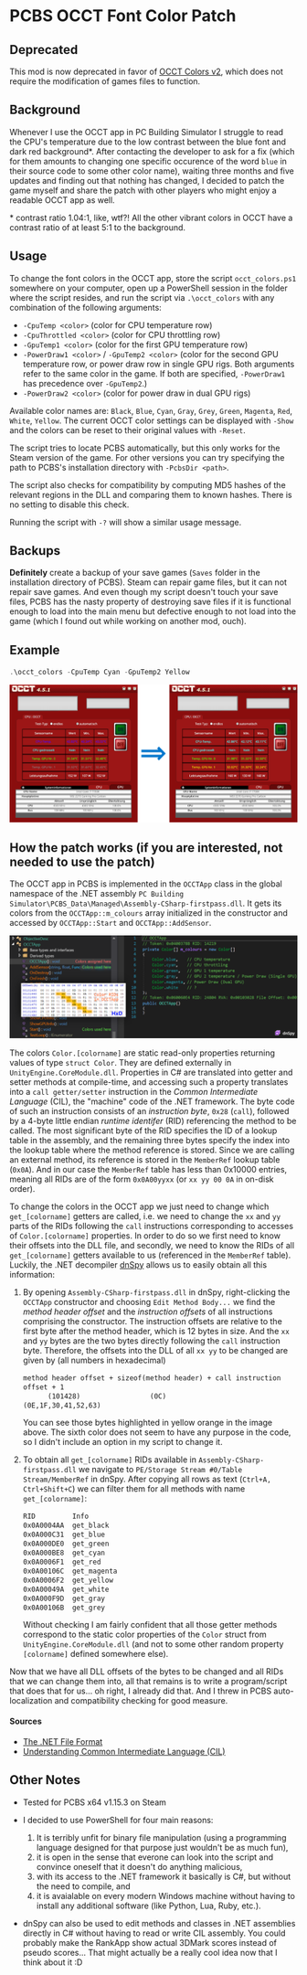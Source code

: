 PCBS OCCT Font Color Patch
===

## **Deprecated**
This mod is now deprecated in favor of [OCCT Colors v2](https://www.github.com/cubinator/occt-colors-v2), which does not require the modification of games files to function.

## **Background**
Whenever I use the OCCT app in PC Building Simulator I struggle to read the CPU's temperature due to the low contrast between the blue font and dark red background\*. After contacting the developer to ask for a fix (which for them amounts to changing one specific occurence of the word `blue` in their source code to some other color name), waiting three months and five updates and finding out that nothing has changed, I decided to patch the game myself and share the patch with other players who might enjoy a readable OCCT app as well.

\* contrast ratio 1.04:1, like, wtf?! All the other vibrant colors in OCCT have a contrast ratio of at least 5:1 to the background.

## **Usage**
To change the font colors in the OCCT app, store the script `occt_colors.ps1` somewhere on your computer, open up a PowerShell session in the folder where the script resides, and run the script via `.\occt_colors` with any combination of the following arguments:

- `-CpuTemp <color>` (color for CPU temperature row)
- `-CpuThrottled <color>` (color for CPU throttling row)
- `-GpuTemp1 <color>` (color for the first GPU temperature row)
- `-PowerDraw1 <color>` / `-GpuTemp2 <color>` (color for the second GPU temperature row, or power draw row in single GPU rigs. Both arguments refer to the same color in the game. If both are specified, `-PowerDraw1` has precedence over `-GpuTemp2`.)
- `-PowerDraw2 <color>` (color for power draw in dual GPU rigs)

Available color names are: `Black`, `Blue`, `Cyan`, `Gray`, `Grey`, `Green`, `Magenta`, `Red`, `White`, `Yellow`. The current OCCT color settings can be displayed with `-Show` and the colors can be reset to their original values with `-Reset`.

The script tries to locate PCBS automatically, but this only works for the Steam version of the game. For other versions you can try specifying the path to PCBS's installation directory with `-PcbsDir <path>`.

The script also checks for compatibility by computing MD5 hashes of the relevant regions in the DLL and comparing them to known hashes. There is no setting to disable this check.

Running the script with `-?` will show a similar usage message.

## **Backups**
**Definitely** create a backup of your save games (`Saves` folder in the installation directory of PCBS). Steam can repair game files, but it can not repair save games. And even though my script doesn't touch your save files, PCBS has the nasty property of destroying save files if it is functional enough to load into the main menu but defective enough to not load into the game (which I found out while working on another mod, ouch).

## **Example**
```ps1
.\occt_colors -CpuTemp Cyan -GpuTemp2 Yellow
```

![Example](example.png)

## **How the patch works** (if you are interested, not needed to use the patch)
The OCCT app in PCBS is implemented in the `OCCTApp` class in the global namespace of the .NET assembly `PC Building Simulator\PCBS_Data\Managed\Assembly-CSharp-firstpass.dll`. It gets its colors from the `OCCTApp::m_colours` array initialized in the constructor and accessed by `OCCTApp::Start` and `OCCTApp::AddSensor`.

![Test](dnSpy.png)

The colors `Color.[colorname]` are static read-only properties returning values of type `struct Color`. They are defined externally in `UnityEngine.CoreModule.dll`. Properties in C# are translated into getter and setter methods at compile-time, and accessing such a property translates into a `call getter/setter` instruction in the *Common Intermediate Language* (CIL), the "machine" code of the .NET framework. The byte code of such an instruction consists of an *instruction byte*, `0x28` (`call`), followed by a 4-byte little endian *runtime identifer* (RID) referencing the method to be called. The most significant byte of the RID specifies the ID of a lookup table in the assembly, and the remaining three bytes specify the index into the lookup table where the method reference is stored. Since we are calling an external method, its reference is stored in the `MemberRef` lookup table (`0x0A`). And in our case the `MemberRef` table has less than 0x10000 entries, meaning all RIDs are of the form `0x0A00yyxx` (or `xx yy 00 0A` in on-disk order).

To change the colors in the OCCT app we just need to change which `get_[colorname]` getters are called, i.e. we need to change the `xx` and `yy` parts of the RIDs following the `call` instructions corresponding to accesses of `Color.[colorname]` properties. In order to do so we first need to know their offsets into the DLL file, and secondly, we need to know the RIDs of all `get_[colorname]` getters available to us (referenced in the `MemberRef` table). Luckily, the .NET decompiler [dnSpy](https://dnspy.org/ "dnSpy.org") allows us to easily obtain all this information:

1. By opening `Assembly-CSharp-firstpass.dll` in dnSpy, right-clicking the `OCCTApp` constructor and choosing `Edit Method Body...` we find the *method header offset* and the *instruction offsets* of all instructions comprising the constructor. The instruction offsets are relative to the first byte after the method header, which is 12 bytes in size. And the `xx` and `yy` bytes are the two bytes directly following the `call` instruction byte. Therefore, the offsets into the DLL of all `xx yy` to be changed are given by (all numbers in hexadecimal)

       method header offset + sizeof(method header) + call instruction offset + 1
             (101428)                 (0C)              (0E,1F,30,41,52,63)

   You can see those bytes highlighted in yellow orange in the image above. The sixth color does not seem to have any purpose in the code, so I didn't include an option in my script to change it.

2. To obtain all `get_[colorname]` RIDs available in `Assembly-CSharp-firstpass.dll` we navigate to `PE/Storage Stream #0/Table Stream/MemberRef` in dnSpy. After copying all rows as text (`Ctrl+A, Ctrl+Shift+C`) we can filter them for all methods with name `get_[colorname]`:

       RID         Info
       0x0A0004AA  get_black
       0x0A000C31  get_blue
       0x0A000DE0  get_green
       0x0A000BE8  get_cyan
       0x0A0006F1  get_red
       0x0A00106C  get_magenta
       0x0A0006F2  get_yellow
       0x0A00049A  get_white
       0x0A000F9D  get_gray
       0x0A00106B  get_grey

   Without checking I am fairly confident that all those getter methods correspond to the static color properties of the `Color` struct from `UnityEngine.CoreModule.dll` (and not to some other random property `[colorname]` defined somewhere else).

Now that we have all DLL offsets of the bytes to be changed and all RIDs that we can change them into, all that remains is to write a program/script that does that for us... oh right, I already did that. And I threw in PCBS auto-localization and compatibility checking for good measure.

#### Sources
- [The .NET File Format](https://www.codeproject.com/Articles/12585/The-NET-File-Format "The .NET File Format - CodeProject.com")
- [Understanding Common Intermediate Language (CIL)](https://www.codeproject.com/Articles/362076/Understanding-Common-Intermediate-Language-CIL "Understanding Common Intermediate Language (CIL) - CodeProject.com")

## **Other Notes**
 - Tested for PCBS x64 v1.15.3 on Steam
 - I decided to use PowerShell for four main reasons:

   1. It is terribly unfit for binary file manipulation (using a programming language designed for that purpose just wouldn't be as much fun),
   2. it is open in the sense that everone can look into the script and convince oneself that it doesn't do anything malicious,
   3. with its access to the .NET framework it basically is C#, but without the need to compile, and
   4. it is avaialable on every modern Windows machine without having to install any additional software (like Python, Lua, Ruby, etc.).

 - dnSpy can also be used to edit methods and classes in .NET assemblies directly in C# without having to read or write CIL assembly. You could probably make the RankApp show actual 3DMark scores instead of pseudo scores... That might actually be a really cool idea now that I think about it :D